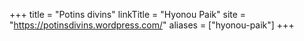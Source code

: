 +++
title = "Potins divins"
linkTitle = "Hyonou Paik"
site = "https://potinsdivins.wordpress.com/"
aliases = ["hyonou-paik"]
+++